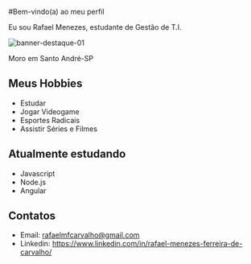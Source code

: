 #Bem-vindo(a) ao meu perfil

Eu sou Rafael Menezes, estudante de Gestão de T.I.

![banner-destaque-01](https://user-images.githubusercontent.com/50372333/179397589-c947e91f-48c5-44e4-abaa-c3a7b50c4fa9.jpg)

Moro em Santo André-SP

## Meus Hobbies

- Estudar
- Jogar Videogame
- Esportes Radicais
- Assistir Séries e Filmes

## Atualmente estudando

- Javascript
- Node.js
- Angular

## Contatos

- Email: rafaelmfcarvalho@gmail.com
- Linkedin: https://www.linkedin.com/in/rafael-menezes-ferreira-de-carvalho/
